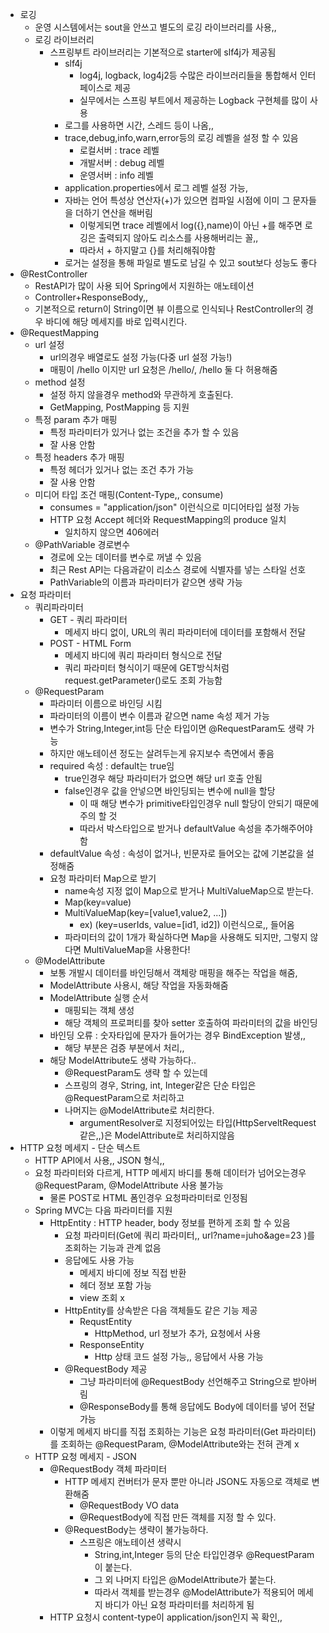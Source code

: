 - 로깅
  - 운영 시스템에서는 sout을 안쓰고 별도의 로깅 라이브러리를 사용,,
  - 로깅 라이브러리
    - 스프링부트 라이브러리는 기본적으로 starter에 slf4j가 제공됨
        - slf4j
          - log4j, logback, log4j2등 수많은 라이브러리들을 통합해서 인터페이스로 제공
          - 실무에서는 스프링 부트에서 제공하는 Logback 구현체를 많이 사용
      - 로그를 사용하면 시간, 스레드 등이 나옴,,
      - trace,debug,info,warn,error등의 로깅 레벨을 설정 할 수 있음
        - 로컬서버 : trace 레벨
        - 개발서버 : debug 레벨
        - 운영서버 : info 레벨
      - application.properties에서 로그 레벨 설정 가능,
      - 자바는 언어 특성상 연산자(+)가 있으면 컴파일 시점에 이미 그 문자들을 더하기 연산을 해버림
        - 이렇게되면 trace 레벨에서 log({},name)이 아닌 +를 해주면 로깅은 출력되지 않아도 리소스를 사용해버리는 꼴,,
        - 따라서 + 하지말고 {}를 처리해줘야함 
      - 로거는 설정을 통해 파일로 별도로 남길 수 있고 sout보다 성능도 좋다
- @RestController
  - RestAPI가 많이 사용 되어 Spring에서 지원하는 애노테이션
  - Controller+ResponseBody,, 
  - 기본적으로 return이 String이면 뷰 이름으로 인식되나 RestController의 경우 바디에 해당 메세지를 바로 입력시킨다.
- @RequestMapping
  - url 설정
    - url의경우 배열로도 설정 가능(다중 url 설정 가능!)
    - 매핑이 /hello 이지만 url 요청은 /hello/, /hello 둘 다 허용해줌
  - method 설정
    - 설정 하지 않을경우 method와 무관하게 호출된다.
    - GetMapping, PostMapping 등 지원
  - 특정 param 추가 매핑
    - 특정 파라미터가 있거나 없는 조건을 추가 할 수 있음
    - 잘 사용 안함
  - 특정 headers 추가 매핑
    - 특정 헤더가 있거나 없는 조건 추가 가능
    - 잘 사용 안함
  - 미디어 타입 조건 매핑(Content-Type,, consume)
    - consumes = "application/json" 이런식으로 미디어타입 설정 가능
    - HTTP 요청 Accept 헤더와 RequestMapping의 produce 일치
      - 일치하지 않으면 406에러
  - @PathVariable 경로변수
    - 경로에 오는 데이터를 변수로 꺼낼 수 있음
    - 최근 Rest API는 다음과같이 리소스 경로에 식별자를 넣는 스타일 선호
    - PathVariable의 이름과 파라미터가 같으면 생략 가능
- 요청 파라미터
  - 쿼리파라미터 
    - GET - 쿼리 파라미터
      - 메세지 바디 없이, URL의 쿼리 파라미터에 데이터를 포함해서 전달
    - POST - HTML Form
      - 메세지 바디에 쿼리 파라미터 형식으로 전달
      - 쿼리 파라미터 형식이기 때문에 GET방식처럼 request.getParameter()로도 조회 가능함
  - @RequestParam
    - 파라미터 이름으로 바인딩 시킴
    - 파라미터의 이름이 변수 이름과 같으면 name 속성 제거 가능
    - 변수가 String,Integer,int등 단순 타입이면 @RequestParam도 생략 가능
    - 하지만 애노테이션 정도는 살려두는게 유지보수 측면에서 좋음
    - required 속성 : default는 true임
      - true인경우 해당 파라미터가 없으면 해당 url 호출 안됨
      - false인경우 값을 안넣으면 바인딩되는 변수에 null을 할당
        - 이 때 해당 변수가 primitive타입인경우 null 할당이 안되기 때문에 주의 할 것  
        - 따라서 박스타입으로 받거나 defaultValue 속성을 추가해주어야 함
    - defaultValue 속성 : 속성이 없거나, 빈문자로 들어오는 값에 기본값을 설정해줌
    - 요청 파라미터 Map으로 받기
      - name속성 지정 없이 Map으로 받거나 MultiValueMap으로 받는다.
      - Map(key=value)
      - MultiValueMap(key=[value1,value2, ...])
        - ex) (key=userIds, value=[id1, id2]) 이런식으로,, 들어옴
      - 파라미터의 값이 1개가 확실하다면 Map을 사용해도 되지만, 그렇지 않다면 MultiValueMap을 사용한다!
  - @ModelAttribute
    - 보통 개발시 데이터를 바인딩해서 객체랑 매핑을 해주는 작업을 해줌,
    - ModelAttribute 사용시, 해당 작업을 자동화해줌
    - ModelAttribute 실행 순서
      - 매핑되는 객체 생성
      - 해당 객체의 프로퍼티를 찾아 setter 호출하여 파라미터의 값을 바인딩
    - 바인딩 오류 : 숫자타입에 문자가 들어가는 경우 BindException 발생,,
      - 해당 부분은 검증 부분에서 처리,,
    - 해당 ModelAttribute도 생략 가능하다..
      - @RequestParam도 생략 할 수 있는데 
      - 스프링의 경우, String, int, Integer같은 단순 타입은 @RequestParam으로 처리하고
      - 나머지는 @ModelAttribute로 처리한다.
        - argumentResolver로 지정되어있는 타입(HttpServeltRequest 같은,,)은 ModelAttribute로 처리하지않음 
- HTTP 요청 메세지 - 단순 텍스트
  - HTTP API에서 사용,, JSON 형식,, 
  - 요청 파라미터와 다르게, HTTP 메세지 바디를 통해 데이터가 넘어오는경우 @RequestParam, @ModelAttribute 사용 불가능
    - 물론 POST로 HTML 폼인경우 요청파라미터로 인정됨
  - Spring MVC는 다음 파라미터를 지원
    - HttpEntity : HTTP header, body 정보를 편하게 조회 할 수 있음
      - 요청 파라미터(Get에 쿼리 파라미터,, url?name=juho&age=23 )를 조회하는 기능과 관계 없음
      - 응답에도 사용 가능
        - 메세지 바디에 정보 직접 반환
        - 헤더 정보 포함 가능
        - view 조회 x
      - HttpEntity를 상속받은 다음 객체들도 같은 기능 제공
        - RequstEntity
          - HttpMethod, url 정보가 추가, 요청에서 사용
        - ResponseEntity
          - Http 상태 코드 설정 가능,, 응답에서 사용 가능
      - @RequestBody 제공
        - 그냥 파라미터에 @RequestBody 선언해주고 String으로 받아버림
        - @ResponseBody를 통해 응답에도 Body에 데이터를 넣어 전달 가능
    - 이렇게 메세지 바디를 직접 조회하는 기능은 요청 파라미터(Get 파라미터)를 조회하는 @RequestParam, @ModelAttribute와는 전혀 관계 x
  - HTTP 요청 메세지 - JSON
    - @RequestBody 객체 파라미터
      - HTTP 메세지 컨버터가 문자 뿐만 아니라 JSON도 자동으로 객체로 변환해줌
        - @RequestBody VO data
        - @RequestBody에 직접 만든 객체를 지정 할 수 있다.
      - @RequestBody는 생략이 불가능하다.
        - 스프링은 애노테이션 생략시 
          - String,int,Integer 등의 단순 타입인경우 @RequestParam이 붙는다.
          - 그 외 나머지 타입은 @ModelAttribute가 붙는다.
          - 따라서 객체를 받는경우 @ModelAttribute가 적용되어 메세지 바디가 아닌 요청 파라미터를 처리하게 됨
    - HTTP 요청시 content-type이 application/json인지 꼭 확인,,